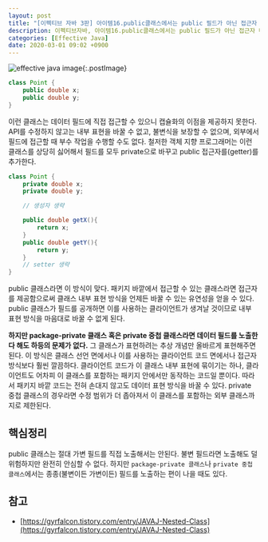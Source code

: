 ```yaml
---
layout: post
title: "[이펙티브 자바 3판] 아이템16.public클래스에서는 public 필드가 아닌 접근자 메서드를 사용하라"
description: 이펙티브자바, 아이템16.public클래스에서는 public 필드가 아닌 접근자 메서드를 사용하라
categories: [Effective Java]
date: 2020-03-01 09:02 +0900
---
```


![effective java image](https://user-images.githubusercontent.com/28615416/75598228-81ca1c00-5add-11ea-9319-e949af4e07cd.png){:.postImage}

```java
class Point {
    public double x;
    public double y;
}
```
이런 클래스는 데이터 필드에 직접 접근할 수 있으니 캡슐화의 이점을 제공하지 못한다. API를 수정하지 않고는 내부 표현을 바꿀 수 없고, 불변식을 보장할 수 없으며, 외부에서 필드에 접근할 때 부수 작업을 수행할 수도 없다. 
철저한 객체 지향 프로그래머는 이런 클래스를 상당히 싫어해서 필드를 모두 private으로 바꾸고 public 접근자를(getter)를 추가한다.

```java
class Point {
    private double x;
    private double y;

    // 생성자 생략

    public double getX(){
        return x;
    }
    public double getY(){
        return y;
    }
    // setter 생략
}
```
public 클래스라면 이 방식이 맞다. 패키지 바깥에서 접근할 수 있는 클래스라면 접근자를 제공함으로써 클래스 내부 표현 방식을 언제든 바꿀 수 있는 유연성을 얻을 수 있다. public 클래스가 필드를 공개하면 이를 사용하는 클라이언트가 생겨날 것이므로 내부 표현 방식을 마음대로 바꿀 수 없게 된다.

**하지만 package-private 클래스 혹은 private 중첩 클래스라면 데이터 필드를 노출한다 해도 하등의 문제가 없다.** 그 클래스가 표현하려는 추상 개념만 올바르게 표현해주면 된다. 이 방식은 클래스 선언 면에서나 이를 사용하는 클라이언트 코드 면에서나 접근자 방식보다 훨씬 깔끔하다. 클라이언트 코드가 이 클래스 내부 표현에 묶이기는 하나, 클라이언트도 어차피 이 클래스를 포함하는 패키지 안에서만 동작하는 코드일 뿐이다. 따라서 패키지 바깥 코드는 전혀 손대지 않고도 데이터 표현 방식을 바꿀 수 있다. private 중첩 클래스의 경우라면 수정 범위가 더 좁아져서 이 클래스를 포함하는 외부 클래스까지로 제한된다. 

## 핵심정리
public 클래스는 절대 가변 필드를 직접 노출해서는 안된다. 불변 필드라면 노출해도 덜 위험하지만 완전히 안심할 수 없다. 하지만 `package-private 클래스`나 `private 중첩 클래스`에서는 종종(불변이든 가변이든) 필드를 노출하는 편이 나을 때도 있다.

## 참고 
- [https://gyrfalcon.tistory.com/entry/JAVAJ-Nested-Class](https://gyrfalcon.tistory.com/entry/JAVAJ-Nested-Class)